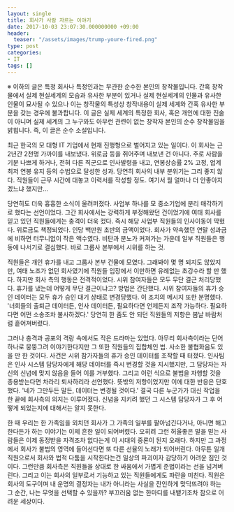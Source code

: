 ```yaml
---
layout: single
title: 회사가 사람 자르는 이야기
date: 2017-10-03 23:07:30.000000000 +09:00
header:
  teaser: "/assets/images/trump-youre-fired.png"
type: post
categories:
- IT
tags: []
---
```

※ 이하의 글은 특정 회사나 특정인과는 무관한 순수한 본인의 창작물입니다. 간혹 창작물에서 실제 현실세계의 모습과 유사한 부분이 있거나 실제 현실세계의 인물과 유사한 인물이 묘사될 수 있으나 이는 창작물의 특성상 창작내용이 실제 세계와 간혹 유사한 부분을 갖는 경우에 불과합니다. 이 글은 실제 세계의 특정한 회사, 혹은 개인에 대한 진술이 아니며 실제 세계의 그 누구와도 아무런 관련이 없는 창작자 본인의 순수 창작물임을 밝힙니다.  즉, 이 글은 순수 소설입니다.

최근 한국의 모 대형 IT 기업에서 현재 진행형으로 벌어지고 있는 일이다. 이 회사는 근 2년간 2천명 가까이를 내보냈다. 위로금 등을 쥐어주며 내보낸 건 아니다. 주로 사람을 기분 나쁘게 하거나, 전혀 다른 직군으로 인사발령을 내고, 연봉상승률 2% 고정, 업계 최저 연봉 유지 등의 수법으로 달성한 성과. 당연히 회사의 내부 분위기는 그리 좋지 않다. 직원들이 근무 시간에 대놓고 이력서를 작성할 정도. 여기서 뭘 얼마나 더 안좋아지겠느냐 했지만...

당연히도 더욱 흉흉한 소식이 울려퍼졌다. 사업부 하나를 모 중소기업에 분리 매각하기로 했다는 선언이었다. 그간 회사에서는 강력하게 부정해왔던 건이었기에 여태 회사를 믿고 있던 직원들에게는 충격이 더욱 컸다. 즉시 해당 사업부 직원들의 인사이동이 막혔다. 위로금도 책정되었다. 인당 백만원 초반의 금액이었다. 회사가 약속했던 연말 성과금에 비하면 터무니없이 작은 액수였다. 비탄과 분노가 커져가는 가운데 일부 직원들은 행동에 나서기로 결심했다. 바로 그룹사 본부에서 시위를 하는 것.

직원들은 개인 휴가를 내고 그룹사 본부 건물에 모였다. 그래봐야 몇 명 되지도 않았지만, 여태 노조가 없던 회사였기에 직원들 입장에서 이만하면 유례없는 초강수라 할 만 했다. 하지만 회사 측의 행동은 전격적이었다. 시위 참여자들은 모두 무단 결근 처리당했다. 휴가를 냈는데 어떻게 무단 결근이냐고? 방법은 간단했다. 시위 참여자들의 휴가 승인 데이터는 모두 휴가 승인 대기 상태로 변경당했다. 이 조치의 메시지 또한 분명했다. '너희들의 출퇴근 데이터든, 인사 데이터든, 필요하다면 언제든지 조작 가능하다. 필요하다면 어떤 소송조차 불사하겠다.' 당연히 한 줌도 안 되던 직원들의 저항은 봄날 바람처럼 흩어져버렸다.

그러나 충격과 공포의 격랑 속에서도 작은 드라마는 있었다. 아무리 회사측이라는 단어 하나로 뭉뚱그려 이야기한다지만 그 또한 직원들의 집합체인 법. 사소한 불협화음도 있을 만 한 것이다. 사건은 시위 참가자들의 휴가 승인 데이터를 조작할 때 터졌다. 인사팀은 인사 시스템 담당자에게 해당 데이터를 즉시 변경할 것을 지시했지만, 그 담당자는 자신의 신념에 맞지 않음을 들어 이를 거부했다. 그리고 이런 식으로 불법을 자행할 것을 종용받는다면 차라리 퇴사하리라 선언했다. 뜻밖의 저항이었지만 이에 대한 반응은 단호했다. '네가 그만두든 말든, 데이터는 변경될 것이다.' 결국 다른 누군가가 대신 작업을 한 끝에 회사측의 의지는 이루어졌다. 신념을 지키려 했던 그 시스템 담당자가 그 후 어떻게 되었는지에 대해서는 알지 못한다.

한 때 우리는 한 가족임을 외치던 회사가 그 가족의 일부를 팔아넘긴다거나, 아니면 해고한다든가 하는 이야기는 이제 흔한 일이 되어버렸다. 오히려 그런 허울좋은 말을 믿는 사람들은 이제 동정받을 자격조차 없다는게 이 시대의 중론이 된지 오래다. 하지만 그 과정에서 회사가 불법의 영역에 들어선다면 또 다른 선율의 노래가 되어버린다. 아무튼 일개 직원으로서 회사와 법적 다툼을 시작한다는건 일상의 파괴이자 감당하기 어려운 짐인 것이다. 그런만큼 회사측은 직원들을 상대로 한 싸움에서 가볍게 준법이라는 선을 넘겨버린다. 그리고 이는 회사의 일부로서 기능하고 있는 직원들에게도 파란을 미친다. 직원은 회사의 도구이며 내 운명의 결정자는 내가 아니라는 사실을 잔인하게 맞닥뜨려야 하는 그 순간, 나는 무엇을 선택할 수 있을까? 부끄러움 없는 한마디를 내뱉기조차 참으로 어려운 세상이다.